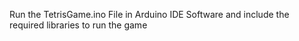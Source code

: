 Run the TetrisGame.ino File in Arduino IDE Software and include the required libraries to run the game

